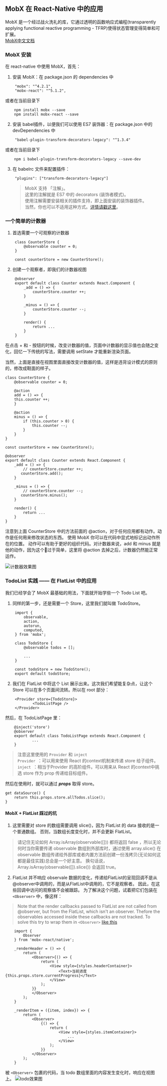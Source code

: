 ## MobX 在 React-Native 中的应用

MobX 是一个经过战火洗礼的库，它通过透明的函数响应式编程(transparently applying functional reactive programming - TFRP)使得状态管理变得简单和可扩展。<br />
[MobX中文文档](https://cn.mobx.js.org/)

### MobX 安装
在 react-native 中使用 MobX，首先：

1. 安装 MobX：在 package.json 的 dependencies 中


		"mobx": "^4.2.1",
    	"mobx-react": "^5.1.2",
  
  或者在当前目录下 
  		
  		npm install mobx --save
  		npm install mobx-react --save

2. 安装 babel插件，以便我们可以使用 ES7 装饰器：在 package.json 中的 devDependencies 中 
 		
 		"babel-plugin-transform-decorators-legacy": "^1.3.4"
 	
 或者在当前目录下
 		
 		npm i babel-plugin-transform-decorators-legacy --save-dev
 		
3. 在 babelrc 文件来配置插件：

		"plugins": ["transform-decorators-legacy"]


	> MobX 支持 「注解」。<br />
	> 这里的注解就是 ES7 中的 decorators (装饰者模式)。<br />
	> 使用注解需要安装相关的插件支持，即上面安装的装饰器插件。<br />
	> 当然，你也可以不适用这种方式。[详情请戳这里](https://cn.mobx.js.org/best/decorators.html)。
	

### 一个简单的计数器
1. 首选需要一个可观察的计数器
		
		class CounterStore {
    		@observable counter = 0;
    	}
    	
    	const counterStore = new CounterStore();
   
2. 创建一个观察者，即我们的计数器视图
	
		@observer
		export default class Counter extends React.Component {
    		_add = () => {
        		counterStore.counter ++;
    		}
			
    		_minus = () => {
        		counterStore.counter --;
    		}

    		render() {
        		return ...
    		}
		}

在点击 + 和 - 按钮的时候，改变计数器的值，页面中计数器的显示值也会随之变化，回忆一下传统的写法，需要调用 setState 才能重新渲染页面。

当然，上面是直接在视图里面直接改变计数器的值，这样是违背设计模式的原则的，修改成鞋面的样子。

	class CounterStore {
    	@observable counter = 0;

    	@action
   		add = () => {
       	this.counter ++;
   		}
    
   		@action    		
   		minus = () => {
        	if (this.counter > 0) {
           		this.counter --;
        	}
    	}
	}
	
	const counterStore = new CounterStore();
	
	@observer
	export default class Counter extends React.Component {
    	_add = () => {
			// counterStore.counter ++;
	       counterStore.add();
    	}
			
    	_minus = () => {
			// counterStore.counter --;
	       counterStore.minus();
    	}

   		render() {
      		return ...
   		}	
   	}
   	
注意到上面 CounterStore 中的方法前面的 @action，对于任何应用都有动作。动作是任何用来修改状态的东西。 使用 MobX 你可以在代码中显式地标记出动作所在的位置。 动作可以有助于更好的组织代码。对计数器来说，add 和 minus 就是他的动作，因为这个🌰过于简单，这里将 @action 去掉之后，计数器仍然能正常运作。

![计数器效果图](https://github.com/redye/react-native-mobx-demo/blob/master/counter.gif)

### TodoList 实践 —— 在 FlatList 中的应用
我们已经学会了 MobX 最基础的用法，下面就开始学些一个 Todo List 吧。

1. 同样的第一步，还是需要一个 Store，这里我们就叫做 TodoStore。
		
		import {
	    	observable,
	    	action,
	    	autorun,
	    	computed,
		} from 'mobx';

		class TodoStore {
		    @observable todos = [];
		
		    ...
		}
		
		const todoStore = new TodoStore();
		export default todoStore;
	
2. 我们在 FlatList 中将这个 List 展示出来。这次我们希望能复杂点，让这个 Store 可以在多个页面间流转。所以在 root 部分：
		
		<Provider store={TodoStore}>
        		<TodoListPage />
    	</Provider>

然后，在 TodoListPage 里：
		
		@inject('store')
		@observer
		export default class TodoListPage extends React.Component {
				...
		}

> 注意这里使用的 `Provider` 和 `inject`<br />
> `Provider `：可以用来使用 React 的context机制来传递 store 给子组件。<br />
> `inject `：相当于Provider 的高阶组件。可以用来从 React 的context中挑选 store 作为 prop 传递给目标组件。

然后在使用时，就可以通过 ***props*** 取得 store。

	get dataSource() {
        return this.props.store.allTodos.slice();
    }
	  
#### MobX + FlatList 踩过的坑  
1. 这里需要对 store 的数组需要调用 slice()，因为 FlatList 的 data 接收的是一个普通数组。 否则，当数组长度变化时，并不会更新 FlatList。

> 请记住无论如何 Array.isArray(observable([])) 都将返回 false ，所以无论何时当你需要传递 observable 数组到外部库时，通过使用 array.slice() 在 observable 数组传递给外部库或者内置方法前创建一份浅拷贝(无论如何这都是最佳实践)总会是一个好主意。 换句话说，Array.isArray(observable([]).slice()) 会返回 true。

2. FlatList 并不响应 observale 数据的变化，传递给FlatList的呈现回调不是从@observer中调用的，而是从FlatList中调用的，它不是观察者。 因此，在这些回调中访问的观察值不会被跟踪。 为了解决这个问题，试着把它们包装在 `<Observer>` 中，像这样：

> Note that the render callbacks passed to FlatList are not called from @observer, but from the FlatList, which isn't an observer. Thefore the observables accessed inside these callbacks are not tracked. To solve this try to wrap them in `<Observer>` [like this](https://github.com/mobxjs/mobx/issues/1142)

		import { 
		    Observer 
		} from 'mobx-react/native';

		_renderHeader = () => {
	        return (
	            <Observer>{() => {
	                return (
	                    <View style={styles.headerContainer}>
	                        <Text>当前进度    {this.props.store.currentProgress}</Text>
	                    </View>
	                );
	            }}
	            </Observer>
	        );
	    }
	    
	    _renderItem = ({item, index}) => {
	        return (
	            <Observer>
	                {() => {
	                    return (
	                        <View style={styles.itemContainer}>
	                            ...
	                        </View>
	                    );
	                }}
	            </Observer>
	        );
	    }


被 `<Observer>` 包裹的代码，当 todo 数组里面的内容发生变化时，响应在视图上。
![todo效果图](https://github.com/redye/react-native-mobx-demo/blob/master/todo.gif)
